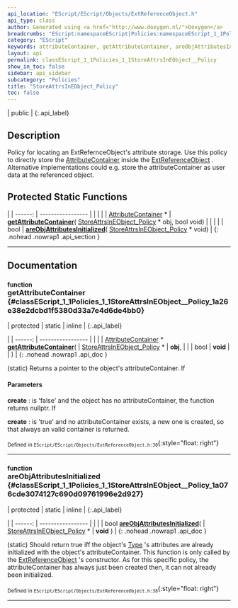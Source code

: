 ```yaml
---
api_location: "EScript/EScript/Objects/ExtReferenceObject.h"
api_type: class
author: Generated using <a href="http://www.doxygen.nl/">Doxygen</a>
breadcrumbs: "EScript:namespaceEScript|Policies:namespaceEScript_1_1Policies"
category: "EScript"
keywords: attributeContainer, getAttributeContainer, areObjAttributesInitialized
layout: api
permalink: classEScript_1_1Policies_1_1StoreAttrsInEObject__Policy
show_in_toc: false
sidebar: api_sidebar
subcategory: "Policies"
title: "StoreAttrsInEObject_Policy"
toc: false
---
```


| public |
{:.api_label}

## Description



Policy for locating an ExtRefernceObject's attribute storage. Use this policy to directly store the [AttributeContainer](classEScript_1_1AttributeContainer) inside the [ExtReferenceObject](classEScript_1_1ExtReferenceObject) . Alternative implementations could e.g. store the attributeContainer as user data at the referenced object.



## Protected Static Functions

|
| ------: | ----------------- |
|  | |
| [AttributeContainer](classEScript_1_1AttributeContainer) * | **[getAttributeContainer](#classEScript_1_1Policies_1_1StoreAttrsInEObject%5F%5FPolicy_1a26e38e2dcbd1f5380d33a7e4d6de4bb0)**( [StoreAttrsInEObject_Policy](classEScript_1_1Policies_1_1StoreAttrsInEObject%5F%5FPolicy) * obj, bool void) |
|  | |
| bool | **[areObjAttributesInitialized](#classEScript_1_1Policies_1_1StoreAttrsInEObject%5F%5FPolicy_1a076cde3074127c690d09761996e2d927)**( [StoreAttrsInEObject_Policy](classEScript_1_1Policies_1_1StoreAttrsInEObject%5F%5FPolicy) * void) |
{: .nohead .nowrap1 .api_section }


-------------------------------------------------------------------

## Documentation

### <small>function</small><br/> getAttributeContainer {#classEScript_1_1Policies_1_1StoreAttrsInEObject__Policy_1a26e38e2dcbd1f5380d33a7e4d6de4bb0}

| protected | static | inline |
{:.api_label}

|
| ------: | ----------------- |
|  |
| [AttributeContainer](classEScript_1_1AttributeContainer) * **[getAttributeContainer](#classEScript_1_1Policies_1_1StoreAttrsInEObject%5F%5FPolicy_1a26e38e2dcbd1f5380d33a7e4d6de4bb0)**( |  [StoreAttrsInEObject_Policy](classEScript_1_1Policies_1_1StoreAttrsInEObject%5F%5FPolicy) * | **obj**, |
| | bool | **void** |
|   ) |
{: .nohead .nowrap1 .api_doc }



(static) Returns a pointer to the object's attributeContainer. If
#### Parameters
**create**
:  is 'false' and the object has no attributeContainer, the function returns nullptr. If



**create**
:  is 'true' and no attributeContainer exists, a new one is created, so that always an valid container is returned.







<sub>Defined in `EScript/EScript/Objects/ExtReferenceObject.h:30`</sub>{:style="float: right"}

-------------------------------------------------------------------

### <small>function</small><br/> areObjAttributesInitialized {#classEScript_1_1Policies_1_1StoreAttrsInEObject__Policy_1a076cde3074127c690d09761996e2d927}

| protected | static | inline |
{:.api_label}

|
| ------: | ----------------- |
|  |
| bool **[areObjAttributesInitialized](#classEScript_1_1Policies_1_1StoreAttrsInEObject%5F%5FPolicy_1a076cde3074127c690d09761996e2d927)**( |  [StoreAttrsInEObject_Policy](classEScript_1_1Policies_1_1StoreAttrsInEObject%5F%5FPolicy) * | **void** ) |
{: .nohead .nowrap1 .api_doc }



(static) Should return true iff the object's [Type](classEScript_1_1Type) 's attributes are already initialized with the object's attributeContainer. This function is only called by the [ExtReferenceObject](classEScript_1_1ExtReferenceObject) 's constructor. As for this specific policy, the attributeContainer has always just been created then, it can not already been initialized.



<sub>Defined in `EScript/EScript/Objects/ExtReferenceObject.h:38`</sub>{:style="float: right"}

-------------------------------------------------------------------

